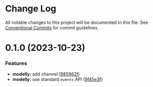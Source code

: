 # Change Log

All notable changes to this project will be documented in this file.
See [Conventional Commits](https://conventionalcommits.org) for commit guidelines.

# 0.1.0 (2023-10-23)

### Features

- **modelly:** add channel ([985962f](https://github.com/andrepolischuk/modelly/commit/985962f92c5e6bcf0dcde8df61fbceb524e9042a))
- **modelly:** use standard `events` API ([9f45e3f](https://github.com/andrepolischuk/modelly/commit/9f45e3f916462b11e4ed6e72eb26e830069b4e96))
